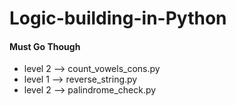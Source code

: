 # Logic-building-in-Python

#### Must Go Though
* level 2 --> count_vowels_cons.py
* level 1 --> reverse_string.py
* level 2 --> palindrome_check.py
